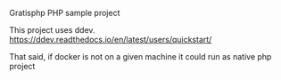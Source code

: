 Gratisphp
PHP sample project

This project uses ddev.
https://ddev.readthedocs.io/en/latest/users/quickstart/

That said, if docker is not on a given machine it could run as native php project